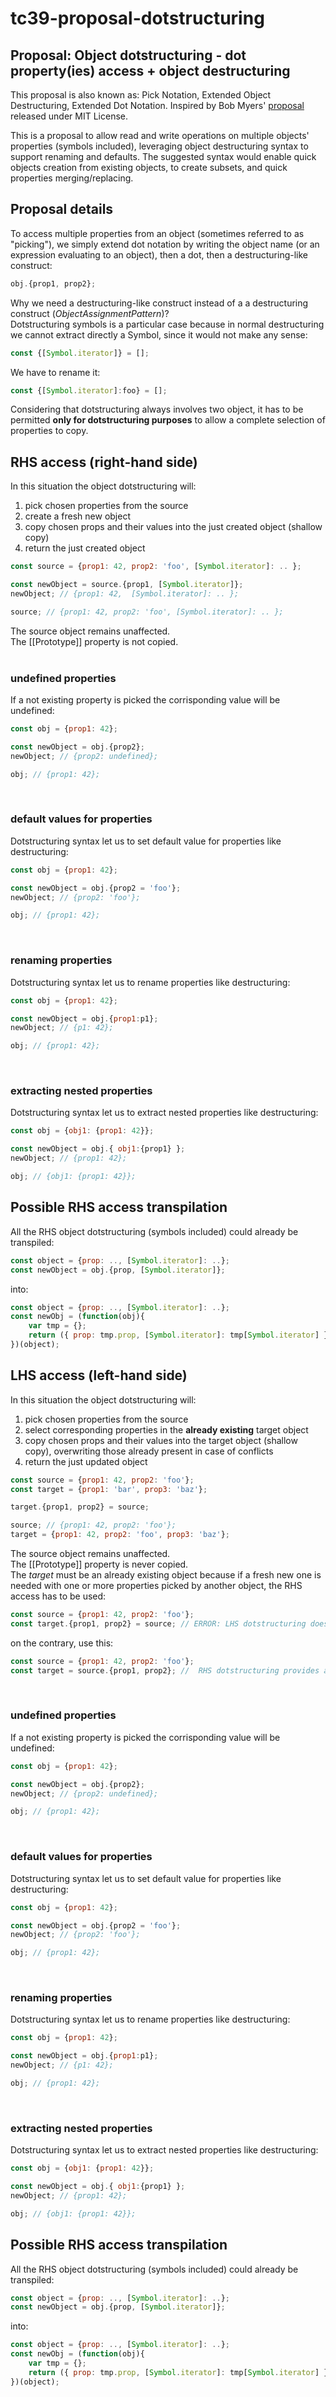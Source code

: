 # tc39-proposal-dotstructuring
## Proposal: Object dotstructuring - dot property(ies) access + object destructuring

This proposal is also known as: Pick Notation, Extended Object Destructuring, Extended Dot Notation.
Inspired by Bob Myers' [proposal](https://github.com/rtm/js-pick-notation) released under MIT License. 

This is a proposal to allow read and write operations on multiple objects' properties (symbols included), leveraging object destructuring syntax to support renaming and defaults. The suggested syntax would enable quick objects creation from existing objects, to create subsets, and quick properties merging/replacing.

## Proposal details
To access multiple properties from an object (sometimes referred to as "picking"), we simply extend dot notation by writing the object name (or an expression evaluating to an object), then a dot, then a destructuring-like construct:
```js
obj.{prop1, prop2};
```
Why we need a destructuring-like construct instead of a a destructuring construct (_ObjectAssignmentPattern_)?\
Dotstructuring symbols is a particular case because in normal destructuring we cannot extract directly a Symbol, since it would not make any sense:
```js
const {[Symbol.iterator]} = [];
```
We have to rename it:
```js
const {[Symbol.iterator]:foo} = [];
```
Considering that dotstructuring always involves two object, it has to be permitted __only for dotstructuring purposes__ to allow a complete selection of properties to copy.

## RHS access (right-hand side)
In this situation the object dotstructuring will:
1. pick chosen properties from the source
2. create a fresh new object 
3. copy chosen props and their values into the just created object (shallow copy)
4. return the just created object

```js
const source = {prop1: 42, prop2: 'foo', [Symbol.iterator]: .. };

const newObject = source.{prop1, [Symbol.iterator]};
newObject; // {prop1: 42,  [Symbol.iterator]: .. };

source; // {prop1: 42, prop2: 'foo', [Symbol.iterator]: .. };
```
The source object remains unaffected.\
The [[Prototype]] property is not copied.\
&nbsp;
### undefined properties
If a not existing property is picked the corrisponding value will be undefined:
```js
const obj = {prop1: 42};

const newObject = obj.{prop2};
newObject; // {prop2: undefined};

obj; // {prop1: 42};
```
&nbsp;
### default values for properties
Dotstructuring syntax let us to set default value for properties like destructuring:
```js
const obj = {prop1: 42};

const newObject = obj.{prop2 = 'foo'};
newObject; // {prop2: 'foo'};

obj; // {prop1: 42};
```
&nbsp;
### renaming properties
Dotstructuring syntax let us to rename properties like destructuring:
```js
const obj = {prop1: 42};

const newObject = obj.{prop1:p1};
newObject; // {p1: 42};

obj; // {prop1: 42};
```
&nbsp;
### extracting nested properties
Dotstructuring syntax let us to extract nested properties like destructuring:
```js
const obj = {obj1: {prop1: 42}};

const newObject = obj.{ obj1:{prop1} };
newObject; // {prop1: 42};

obj; // {obj1: {prop1: 42}};
```
## Possible RHS access transpilation
All the RHS object dotstructuring (symbols included) could already be transpiled:
```js
const object = {prop: .., [Symbol.iterator]: ..};
const newObject = obj.{prop, [Symbol.iterator]};
```
into:
```js
const object = {prop: .., [Symbol.iterator]: ..};
const newObj = (function(obj){
    var tmp = {};
    return ({ prop: tmp.prop, [Symbol.iterator]: tmp[Symbol.iterator] } = obj, tmp);
})(object);
```
## LHS access (left-hand side)
In this situation the object dotstructuring will:
1. pick chosen properties from the source
2. select corresponding properties in the __already existing__ target object
3. copy chosen props and their values into the target object (shallow copy), overwriting those already present in case of conflicts
4. return the just updated object

```js
const source = {prop1: 42, prop2: 'foo'};
const target = {prop1: 'bar', prop3: 'baz'};

target.{prop1, prop2} = source;

source; // {prop1: 42, prop2: 'foo'};
target = {prop1: 42, prop2: 'foo', prop3: 'baz'};
```
The source object remains unaffected.\
The [[Prototype]] property is never copied.\
The _target_ must be an already existing object because if a fresh new one is needed with one or more properties picked by another object, the RHS access has to be used:
```js
const source = {prop1: 42, prop2: 'foo'};
const target.{prop1, prop2} = source; // ERROR: LHS dotstructuring does not provide an implicit object creation
```
on the contrary, use this:
```js
const source = {prop1: 42, prop2: 'foo'};
const target = source.{prop1, prop2}; //  RHS dotstructuring provides an implicit object creation
```

&nbsp;
### undefined properties
If a not existing property is picked the corrisponding value will be undefined:
```js
const obj = {prop1: 42};

const newObject = obj.{prop2};
newObject; // {prop2: undefined};

obj; // {prop1: 42};
```
&nbsp;
### default values for properties
Dotstructuring syntax let us to set default value for properties like destructuring:
```js
const obj = {prop1: 42};

const newObject = obj.{prop2 = 'foo'};
newObject; // {prop2: 'foo'};

obj; // {prop1: 42};
```
&nbsp;
### renaming properties
Dotstructuring syntax let us to rename properties like destructuring:
```js
const obj = {prop1: 42};

const newObject = obj.{prop1:p1};
newObject; // {p1: 42};

obj; // {prop1: 42};
```
&nbsp;
### extracting nested properties
Dotstructuring syntax let us to extract nested properties like destructuring:
```js
const obj = {obj1: {prop1: 42}};

const newObject = obj.{ obj1:{prop1} };
newObject; // {prop1: 42};

obj; // {obj1: {prop1: 42}};
```
## Possible RHS access transpilation
All the RHS object dotstructuring (symbols included) could already be transpiled:
```js
const object = {prop: .., [Symbol.iterator]: ..};
const newObject = obj.{prop, [Symbol.iterator]};
```
into:
```js
const object = {prop: .., [Symbol.iterator]: ..};
const newObj = (function(obj){
    var tmp = {};
    return ({ prop: tmp.prop, [Symbol.iterator]: tmp[Symbol.iterator] } = obj, tmp);
})(object);
```

